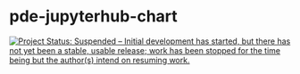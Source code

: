# pde-jupyterhub-chart

[![Project Status: Suspended – Initial development has started, but there has not yet been a stable, usable release; work has been stopped for the time being but the author(s) intend on resuming work.](https://www.repostatus.org/badges/latest/suspended.svg)](https://www.repostatus.org/#suspended)
